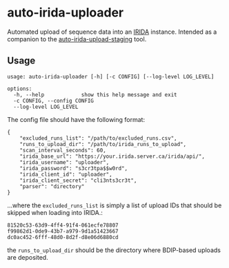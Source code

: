# auto-irida-uploader

Automated upload of sequence data into an [IRIDA](https://irida.ca/) instance. Intended as a companion to the [auto-irida-upload-staging](https://github.com/BCCDC-PHL/auto-irida-upload-staging) tool.

## Usage

```
usage: auto-irida-uploader [-h] [-c CONFIG] [--log-level LOG_LEVEL]

options:
  -h, --help            show this help message and exit
  -c CONFIG, --config CONFIG
  --log-level LOG_LEVEL
```

The config file should have the following format:

```
{
    "excluded_runs_list": "/path/to/excluded_runs.csv",
    "runs_to_upload_dir": "/path/to/irida_runs_to_upload",
    "scan_interval_seconds": 60,
    "irida_base_url": "https://your.irida.server.ca/irida/api/",
    "irida_username": "uploader",
    "irida_password": "s3cr3tpa$$w0rd",
    "irida_client_id": "uploader",
    "irida_client_secret": "cli3nts3cr3t",
    "parser": "directory"
}
```

...where the `excluded_runs_list` is simply a list of upload IDs that should be skipped when loading into IRIDA.:

```
81520c53-63d9-4ff4-91f4-061ecfe78807
f99862d1-0de9-43b7-a979-9d1a51423667
dc0ac452-6fff-48d0-8d2f-d8e06d6880cd
```

the `runs_to_upload_dir` should be the directory where BDIP-based uploads are deposited.
